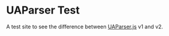 # UAParser Test

A test site to see the difference between [UAParser.js](https://uaparser.dev/) v1 and v2.
